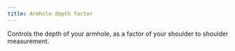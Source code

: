 ```yaml
---
title: Armhole depth factor
---
```


Controls the depth of your armhole, as a factor of your shoulder to shoulder measurement.
